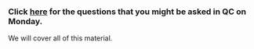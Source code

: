 ### Click [here](https://docs.google.com/document/d/1lJ0uA1lQpHq9C4dUnjdfuViNASwv0Si_S6sxvO_DHx4/edit?usp=sharing) for the questions that you might be asked in QC on Monday.  
We will cover all of this material.
